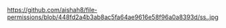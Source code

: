 
https://github.com/aishah8/file-permissions/blob/448fd2a4b3ab8ac5fa64ae9616e58f96a0a8393d/ss..jpg  
